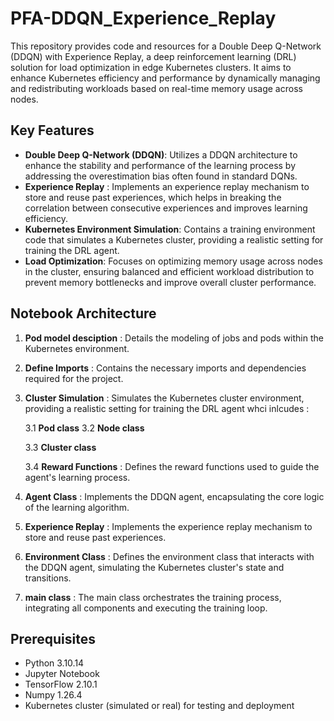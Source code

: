 # PFA-DDQN_Experience_Replay
This repository provides code and resources for a Double Deep Q-Network (DDQN) with Experience Replay, a deep reinforcement learning (DRL) solution for load optimization in edge Kubernetes clusters. It aims to enhance Kubernetes efficiency and performance by dynamically managing and redistributing workloads based on real-time memory usage across nodes.

## Key Features
- **Double Deep Q-Network (DDQN)**: Utilizes a DDQN architecture to enhance the stability and performance of the learning process by addressing the overestimation bias often found in standard DQNs.
- **Experience Replay** : Implements an experience replay mechanism to store and reuse past experiences, which helps in breaking the correlation between consecutive experiences and improves learning efficiency.
- **Kubernetes Environment Simulation**: Contains a training environment code that simulates a Kubernetes cluster, providing a realistic setting for training the DRL agent.
- **Load Optimization**: Focuses on optimizing memory usage across nodes in the cluster, ensuring balanced and efficient workload distribution to prevent memory bottlenecks and improve overall cluster performance.

## Notebook Architecture
1. **Pod model desciption** : 
Details the modeling of jobs and pods within the Kubernetes environment.
2. **Define Imports** :
Contains the necessary imports and dependencies required for the project.
3. **Cluster Simulation** :
Simulates the Kubernetes cluster environment, providing a realistic setting for training the DRL agent whci inlcudes :

   3.1 **Pod class**
   3.2 **Node class**

   3.3 **Cluster class**

   3.4 **Reward Functions** : Defines the reward functions used to guide the agent's learning process.
             
4. **Agent Class** :
Implements the DDQN agent, encapsulating the core logic of the learning algorithm.
5. **Experience Replay** :
Implements the experience replay mechanism to store and reuse past experiences.
6. **Environment Class** :
Defines the environment class that interacts with the DDQN agent, simulating the Kubernetes cluster's state and transitions.
7. **main class** :
The main class orchestrates the training process, integrating all components and executing the training loop.


## Prerequisites
- Python 3.10.14
- Jupyter Notebook
- TensorFlow 2.10.1
- Numpy 1.26.4
- Kubernetes cluster (simulated or real) for testing and deployment
